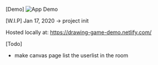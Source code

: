 [Demo]
![App Demo](https://i.imgur.com/8jrHAgh.png)


[W.I.P]
Jan 17, 2020 -> project init

Hosted locally at: 
https://drawing-game-demo.netlify.com/

[Todo]

- make canvas page list the userlist in the room
